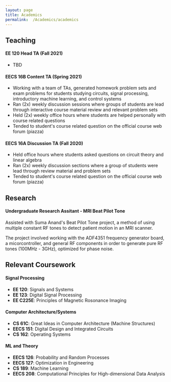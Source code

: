 ```yaml
---
layout: page
title: Academics
permalink:  /Academics/academics
---
```


## Teaching
#### EE 120 Head TA (Fall 2021)
- TBD   

#### EECS 16B Content TA (Spring 2021)
- Working with a team of TAs, generated homework problem sets and exam problems for students studying circuits, signal processing, introductory machine learning, and control systems
- Ran (2x) weekly discussion sessions where groups of students are lead through interactive course material review and relevant problem sets
- Held (2x) weekly office hours where students are helped personally with course related questions
- Tended to student's course related question on the official course web forum (piazza)   

#### EECS 16A Discussion TA (Fall 2020)
- Held office hours where students asked questions on circuit theory and linear algebra
- Ran (2x) weekly discussion sections where a group of students were lead through review material and problem sets
- Tended to student's course related question on the official course web forum (piazza)

## Research
#### Undergraduate Research Assitant - MRI Beat Pilot Tone

Assisted with Suma Anand's Beat Pilot Tone project, a method of using multiple constant RF tones to detect patient motion in an MRI scanner.    

The project involved working with the ADF4351 frequency generator board, a micorcontroller, and general RF components in order to generate pure RF tones (100MHz - 3GHz), optimized for phase noise.  

## Relevant Coursework
#### Signal Processing
- **EE 120**: Signals and Systems
- **EE 123**: Digital Signal Processing
- **EE C225E**: Principles of Magnetic Rosonance Imaging   

#### Computer Architecture/Systems
- **CS 61C**: Great Ideas in Computer Architecture (Machine Structures)
- **EECS 151**: Digital Design and Integrated Circuits
- **CS 162**: Operating Systems    

#### ML and Theory 
- **EECS 126**: Probability and Random Processes
- **EECS 127**: Optimization in Engineering
- **CS 189**: Machine Learning
- **EECS 208**: Computational Principles for High-dimensional Data Analysis
